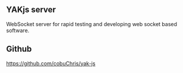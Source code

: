 ## YAKjs server
WebSocket server for rapid testing and developing web socket based software.

## Github
https://github.com/cobuChris/yak-js